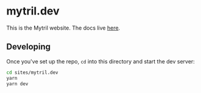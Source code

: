 # mytril.dev

This is the Mytril website. The docs live [here](../../docs).

## Developing

Once you've set up the repo, `cd` into this directory and start the dev server:

```bash
cd sites/mytril.dev
yarn
yarn dev
```